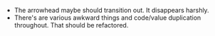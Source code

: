 - The arrowhead maybe should transition out. It disappears harshly.
- There's are various awkward things and code/value duplication throughout. That should be refactored.

